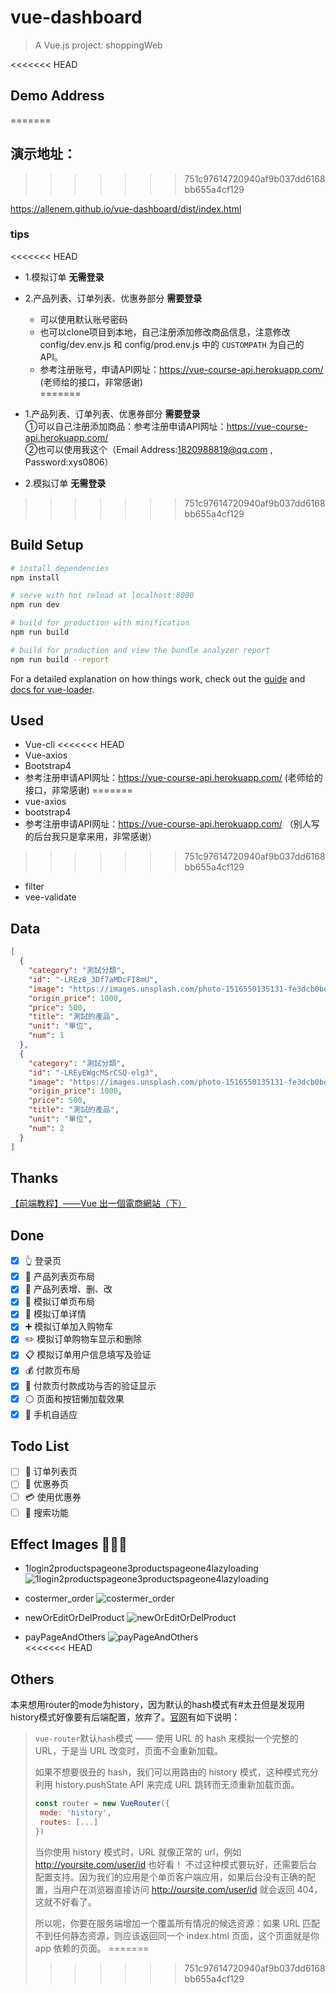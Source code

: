 # vue-dashboard

> A Vue.js project: shoppingWeb   

<<<<<<< HEAD
## Demo Address
=======
## 演示地址：
>>>>>>> 751c97614720940af9b037dd6168bb655a4cf129

https://allenem.github.io/vue-dashboard/dist/index.html

### tips
<<<<<<< HEAD
* 1.模拟订单 **无需登录**

* 2.产品列表、订单列表、优惠券部分 **需要登录**   
  + 可以使用默认账号密码
  + 也可以clone项目到本地，自己注册添加修改商品信息，注意修改 config/dev.env.js 和 config/prod.env.js 中的 ```CUSTOMPATH``` 为自己的API。
  + 参考注册账号，申请API网址：https://vue-course-api.herokuapp.com/ (老师给的接口，非常感谢)   
=======
* 1.产品列表、订单列表、优惠券部分 <b>需要登录</b>   
    ①可以自己注册添加商品：参考注册申请API网址：https://vue-course-api.herokuapp.com/   
    ②也可以使用我这个（Email Address:1820988819@qq.com , Password:xys0806）
    
* 2.模拟订单 <b>无需登录</b>
>>>>>>> 751c97614720940af9b037dd6168bb655a4cf129

## Build Setup

``` bash
# install dependencies
npm install

# serve with hot reload at localhost:8080
npm run dev

# build for production with minification
npm run build

# build for production and view the bundle analyzer report
npm run build --report
```

For a detailed explanation on how things work, check out the [guide](http://vuejs-templates.github.io/webpack/) and [docs for vue-loader](http://vuejs.github.io/vue-loader).

## Used
* Vue-cli
<<<<<<< HEAD
* Vue-axios
* Bootstrap4
* 参考注册申请API网址：https://vue-course-api.herokuapp.com/ (老师给的接口，非常感谢)
=======
* vue-axios
* bootstrap4
* 参考注册申请API网址：https://vue-course-api.herokuapp.com/ （别人写的后台我只是拿来用，非常感谢）
>>>>>>> 751c97614720940af9b037dd6168bb655a4cf129
* filter
* vee-validate

## Data  
```json
[
  {
    "category": "測試分類",
    "id": "-LREz8_3Df7aMDcFI8mU",
    "image": "https://images.unsplash.com/photo-1516550135131-fe3dcb0bedc7?ixlib=rb-0.3.5&ixid=eyJhcHBfaWQiOjEyMDd9&s=621e8231a4e714c2e85f5acbbcc6a730&auto=format&fit=crop&w=1352&q=80",
    "origin_price": 1000,
    "price": 500,
    "title": "測試的產品",
    "unit": "單位",
    "num": 1
  },
  {
    "category": "測試分類",
    "id": "-LREyEWgcMSrCSQ-elg3",
    "image": "https://images.unsplash.com/photo-1516550135131-fe3dcb0bedc7?ixlib=rb-0.3.5&ixid=eyJhcHBfaWQiOjEyMDd9&s=621e8231a4e714c2e85f5acbbcc6a730&auto=format&fit=crop&w=1352&q=80",
    "origin_price": 1000,
    "price": 500,
    "title": "測試的產品",
    "unit": "單位",
    "num": 2
  }
]
```

## Thanks
[【前端教程】——Vue 出一個電商網站（下）](https://www.bilibili.com/video/av35541119)

## Done
- [x] :point_up_2: 登录页
- [x] :gift: 产品列表页布局
- [x] :pencil: 产品列表增、删、改
- [x] :card_index: 模拟订单页布局
- [x] :scroll: 模拟订单详情
- [x] :heavy_plus_sign: 模拟订单加入购物车
- [x] :pencil2: 模拟订单购物车显示和删除
- [x] :clipboard: 模拟订单用户信息填写及验证
- [x] :moneybag: 付款页布局
- [x] :money_with_wings: 付款页付款成功与否的验证显示
- [x] :white_circle: 页面和按钮懒加载效果
- [x] :iphone: 手机自适应

## Todo List
- [ ] :bookmark_tabs: 订单列表页
- [ ] :ticket: 优惠券页
- [ ] :credit_card: 使用优惠券
- [ ] :eyes: 搜索功能

## Effect Images :tada::confetti_ball::balloon:

* 1login2productspageone3productspageone4lazyloading
![1login2productspageone3productspageone4lazyloading](effectPictures/1login2productspageone3productspageone4lazyloading.png)   

* costermer_order
![costermer_order](effectPictures/costermer_order.png)   

* newOrEditOrDelProduct
![newOrEditOrDelProduct](effectPictures/newOrEditOrDelProduct.png)   

* payPageAndOthers
![payPageAndOthers](effectPictures/paypageAndOthers.png)   
<<<<<<< HEAD

## Others

本来想用router的mode为history，因为默认的hash模式有#太丑但是发现用history模式好像要有后端配置，放弃了。[官网](https://router.vuejs.org/zh/guide/essentials/history-mode.html)有如下说明：   

>``` vue-router ```默认``` hash ```模式 —— 使用 URL 的 hash 来模拟一个完整的 URL，于是当 URL 改变时，页面不会重新加载。
>
>如果不想要很丑的 hash，我们可以用路由的 history 模式，这种模式充分利用 history.pushState API 来完成 URL 跳转而无须重新加载页面。
>```js
>const router = new VueRouter({
>  mode: 'history',
>  routes: [...]
>})
>```
>当你使用 history 模式时，URL 就像正常的 url，例如 http://yoursite.com/user/id 也好看！
>不过这种模式要玩好，还需要后台配置支持。因为我们的应用是个单页客户端应用，如果后台没有正确的配置，当用户在浏览器直接访问 http://oursite.com/user/id 就会返回 404，这就不好看了。
>   
>所以呢，你要在服务端增加一个覆盖所有情况的候选资源：如果 URL 匹配不到任何静态资源，则应该返回同一个 index.html 页面，这个页面就是你 app 依赖的页面。
=======
>>>>>>> 751c97614720940af9b037dd6168bb655a4cf129
